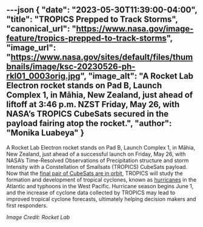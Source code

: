 ---json
{
  "date": "2023-05-30T11:39:00-04:00",
  "title": "TROPICS Prepped to Track Storms",
  "canonical_url": "https://www.nasa.gov/image-feature/tropics-prepped-to-track-storms",
  "image_url": "https://www.nasa.gov/sites/default/files/thumbnails/image/ksc-20230526-ph-rkl01_0003orig.jpg",
  "image_alt": "A Rocket Lab Electron rocket stands on Pad B, Launch Complex 1, in Māhia, New Zealand, just ahead of liftoff at 3:46 p.m. NZST Friday, May 26, with NASA’s TROPICS CubeSats secured in the payload fairing atop the rocket.",
  "author": "Monika Luabeya"
}
---

A Rocket Lab Electron rocket stands on Pad B, Launch Complex 1, in Māhia, New Zealand, just ahead of a successful launch on Friday, May 26, with NASA’s Time-Resolved Observations of Precipitation structure and storm Intensity with a Constellation of Smallsats (TROPICS) CubeSats payload. Now that the [final pair of CubeSats are in orbit](https://www.nasa.gov/press-release/nasa-rocket-lab-complete-launch-of-tropics-cubesat-constellation), TROPICS will study the formation and development of tropical cyclones, known as [hurricanes](https://www.nasa.gov/mission_pages/hurricanes/main/index.html) in the Atlantic and typhoons in the West Pacific. Hurricane season begins June 1, and the increase of cyclone data collected by TROPICS may lead to improved tropical cyclone forecasts, ultimately helping decision makers and first responders.

_Image Credit: Rocket Lab_
